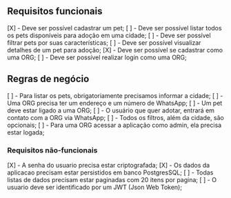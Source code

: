## Requisitos funcionais

[X] - Deve ser possível cadastrar um pet;
[ ] - Deve ser possível listar todos os pets disponíveis para adoção em uma cidade;
[ ] - Deve ser possível filtrar pets por suas características;
[ ] - Deve ser possível visualizar detalhes de um pet para adoção;
[X] - Deve ser possível se cadastrar como uma ORG;
[ ] - Deve ser possível realizar login como uma ORG;

## Regras de negócio

[ ] - Para listar os pets, obrigatoriamente precisamos informar a cidade;
[ ] - Uma ORG precisa ter um endereço e um número de WhatsApp;
[ ] - Um pet deve estar ligado a uma ORG;
[ ] - O usuário que quer adotar, entrará em contato com a ORG via WhatsApp;
[ ] - Todos os filtros, além da cidade, são opcionais;
[ ] - Para uma ORG acessar a aplicação como admin, ela precisa estar logada;

### Requisitos não-funcionais

[X] - A senha do usuario precisa estar criptografada;
[X] - Os dados da aplicacao precisam estar persistidos em banco PostgresSQL;
[ ] - Todas listas de dados precisam estar paginadas com 20 itens por pagina;
[ ] - O usuario deve ser identificado por um JWT (Json Web Token);